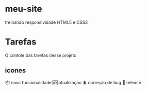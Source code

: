 # meu-site
treinando responsividade HTML5 e CSS3

# Tarefas

O contole das tarefas desse projeto

## icones
:package: nova funcionalidade
:up: atualização
:beetle: correção de bug
:checkered_flag: release
